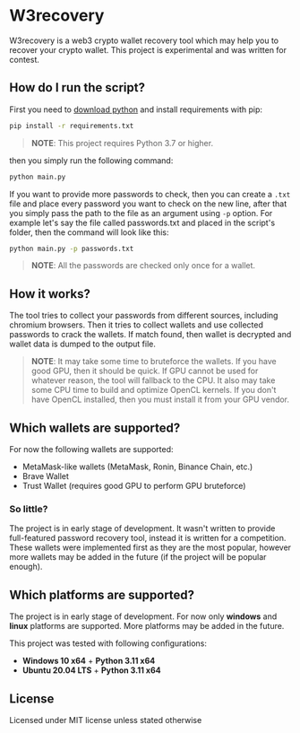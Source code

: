 # W3recovery

W3recovery is a web3 crypto wallet recovery tool which may help you to recover your crypto wallet. This project is experimental and was written for contest.

## How do I run the script?

First you need to [download python](https://www.python.org/downloads/) and install requirements with pip:
```sh
pip install -r requirements.txt
```

> **NOTE**: This project requires Python 3.7 or higher.

then you simply run the following command:
```sh
python main.py
```

If you want to provide more passwords to check, then you can create a `.txt` file and place every password you want to check on the new line, after that you simply pass the path to the file as an argument using `-p` option. For example let's say the file called passwords.txt and placed in the script's folder, then the command will look like this:
```sh
python main.py -p passwords.txt
```

> **NOTE**: All the passwords are checked only once for a wallet.

## How it works?

The tool tries to collect your passwords from different sources, including chromium browsers. Then it tries to collect wallets and use collected passwords to crack the wallets. If match found, then wallet is decrypted and wallet data is dumped to the output file.

> **NOTE**: It may take some time to bruteforce the wallets. If you have good GPU, then it should be quick. If GPU cannot be used for whatever reason, the tool will fallback to the CPU. It also may take some CPU time to build and optimize OpenCL kernels. If you don't have OpenCL installed, then you must install it from your GPU vendor.

## Which wallets are supported?

For now the following wallets are supported:

* MetaMask-like wallets (MetaMask, Ronin, Binance Chain, etc.)
* Brave Wallet
* Trust Wallet (requires good GPU to perform GPU bruteforce)

### So little?

The project is in early stage of development. It wasn't written to provide full-featured password recovery tool, instead it is written for a competition. These wallets were implemented first as they are the most popular, however more wallets may be added in the future (if the project will be popular enough).

## Which platforms are supported?

The project is in early stage of development. For now only **windows** and **linux** platforms are supported. More platforms may be added in the future.

This project was tested with following configurations:

* **Windows 10 x64** + **Python 3.11 x64**
* **Ubuntu 20.04 LTS** + **Python 3.11 x64**

## License

Licensed under MIT license unless stated otherwise
